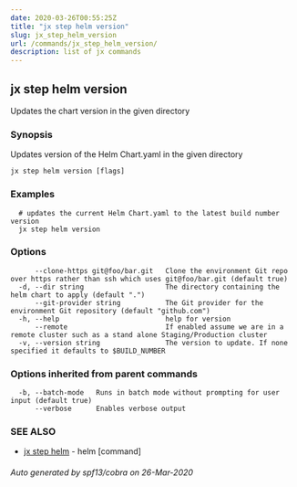 ```yaml
---
date: 2020-03-26T00:55:25Z
title: "jx step helm version"
slug: jx_step_helm_version
url: /commands/jx_step_helm_version/
description: list of jx commands
---
```

## jx step helm version

Updates the chart version in the given directory

### Synopsis

Updates version of the Helm Chart.yaml in the given directory

```
jx step helm version [flags]
```

### Examples

```
  # updates the current Helm Chart.yaml to the latest build number version
  jx step helm version
```

### Options

```
      --clone-https git@foo/bar.git   Clone the environment Git repo over https rather than ssh which uses git@foo/bar.git (default true)
  -d, --dir string                    The directory containing the helm chart to apply (default ".")
      --git-provider string           The Git provider for the environment Git repository (default "github.com")
  -h, --help                          help for version
      --remote                        If enabled assume we are in a remote cluster such as a stand alone Staging/Production cluster
  -v, --version string                The version to update. If none specified it defaults to $BUILD_NUMBER
```

### Options inherited from parent commands

```
  -b, --batch-mode   Runs in batch mode without prompting for user input (default true)
      --verbose      Enables verbose output
```

### SEE ALSO

* [jx step helm](/commands/jx_step_helm/)	 - helm [command]

###### Auto generated by spf13/cobra on 26-Mar-2020
